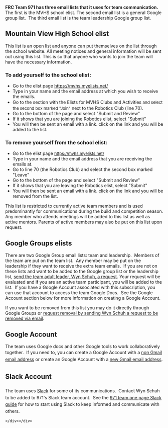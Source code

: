   
  <div class="content">
    <div class="field field-name-body field-type-text-with-summary field-label-hidden"><div class="field-items"><div class="field-item even"><p><strong>FRC Team 971 has three email lists that it uses for team communication.</strong> The first is the MVHS school elist. The second email list is a general Google group list.  The third email list is the team leadership Google group list.</p><h2>Mountain View High School elist</h2><p>This list is an open list and anyone can put themselves on the list through the school website. All meeting notices and general information will be sent out using this list. This is so that anyone who wants to join the team will have the necessary information.</p><h3>To add yourself to the school elist:</h3><ul><li>Go to the elist page <a title="MVHS E-List" href="https://mvhs.myelists.net/">https://mvhs.myelists.net/</a></li><li>Type in your name and the email address at which you wish to receive the emails.</li><li>Go to the section with the Elists for MVHS Clubs and Activities <span style="font-size: 13.008px; line-height: 20.0063px;">and select the second box marked "Join"</span> next to the Robotics Club (line 70).</li><li>Go to the bottom of the page and select "Submit and Review"</li><li>If it shows that you are joining the Robotics elist, select "Submit"</li><li>You will then be sent an email with a link. click on the link and you will be added to the list.</li></ul><h3>To remove yourself from the school elist:</h3><ul><li>Go to the elist page <a style="font-size: 13.008px;" title="MVHS E-List" href="https://mvhs.myelists.net/">https://mvhs.myelists.net/</a></li><li>Type in your name and the email address that you are receiving the emails at.</li><li>Go to line 70 (the Robotics Club) and select the second box marked "Leave"</li><li>Go to the bottom of the page and select "Submit and Review"</li><li>If it shows that you are leaving the Robotics elist, select "Submit"</li><li>You will then be sent an email with a link. click on the link and you will be removed from the list.</li></ul><p>This list is restricted to currently active team members and is used predominantly for communications during the build and competition season. Any member who attends meetings will be added to this list as well as active mentors. Parents of active members may also be put on this list upon request.</p><h2>Google Groups elists</h2><p>There are two Google Group email lists: team and leadership.  Members of the team are put on the team list.  Any member may be put on the leadership if they want to receive the extra team emails.  If you are not on these lists and want to be added to the Google group list or the leadership list, <a href="../contact.html">send the team adult leader, Wyn Schuh, a request</a>. Your request will be evaluated and if you are an active team participant, you will be added to the list.  If you have a Google Account associated with this subscription, you can use that account to access the team Google Docs.  See the Google Account section below for more information on creating a Google Account.</p><p>If you want to be removed from this list you may do it directly through Google Groups or <a href="../contact.html">request removal by sending Wyn Schuh a request to be removed via email</a>.</p><h2>Google Account</h2><p>The team uses Google docs and other Google tools to work collaboratively together.  If you need to, y<span style="line-height: 1.538em;">ou can create a Google Account with a</span><span style="line-height: 1.538em;"> </span><a style="line-height: 1.538em;" title="Create a Google Account with a non-Gmail email address" href="https://accounts.google.com/SignUpWithoutGmail?dsh=-511111045062124825&amp;continue=https%3A%2F%2Faccounts.google.com%2FManageAccount#FirstName=&amp;LastName=">non Gmail email address</a><span style="line-height: 1.538em;"> </span><span style="line-height: 1.538em;">or create an Google Account with a</span><span style="line-height: 1.538em;"> </span><a style="line-height: 1.538em;" title="Create a Google Account with a new Gmail email address" href="https://accounts.google.com/SignUp?dsh=-511111045062124825&amp;continue=https%3A%2F%2Faccounts.google.com%2FManageAccount#FirstName=&amp;LastName=">new Gmail email address</a><span style="line-height: 1.538em;">.</span></p><h2><span style="line-height: 1.538em;">Slack Account</span></h2><p><span style="line-height: 1.538em;">The team uses <a href="https://slack.com">Slack</a> for some of its communications.  Contact Wyn Schuh to be added to 971's Slack team account.  See the <a href="https://docs.google.com/drawings/d/1LUf9bWOikhd8W-iGScjHHiIGsIZiUZja6I4dmUz1Vv8/edit">971 team one page Slack guide</a> for how to start using Slack to keep informed and communicate with others.</span></p></div></div></div>  </div>

  
  
</div>
  </div>
</div>
  </div>
    </div>
    
    </div></div>
